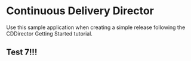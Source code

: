 # Continuous Delivery Director
Use this sample application when creating a simple release following the CDDirector Getting Started tutorial.

## Test 7!!!
